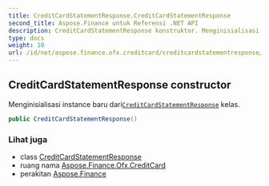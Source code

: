 ```yaml
---
title: CreditCardStatementResponse.CreditCardStatementResponse
second_title: Aspose.Finance untuk Referensi .NET API
description: CreditCardStatementResponse konstruktor. Menginisialisasi instance baru dariCreditCardStatementResponse kelas.
type: docs
weight: 10
url: /id/net/aspose.finance.ofx.creditcard/creditcardstatementresponse/creditcardstatementresponse/
---
```

## CreditCardStatementResponse constructor

Menginisialisasi instance baru dari[`CreditCardStatementResponse`](../) kelas.

```csharp
public CreditCardStatementResponse()
```

### Lihat juga

* class [CreditCardStatementResponse](../)
* ruang nama [Aspose.Finance.Ofx.CreditCard](../../creditcardstatementresponse/)
* perakitan [Aspose.Finance](../../../)


